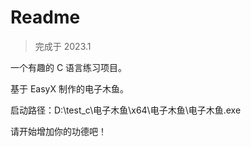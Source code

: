 # Readme

> 完成于 2023.1

一个有趣的 C 语言练习项目。

基于 EasyX 制作的电子木鱼。

启动路径：D:\test_c\电子木鱼\x64\电子木鱼\电子木鱼.exe



请开始增加你的功德吧！
